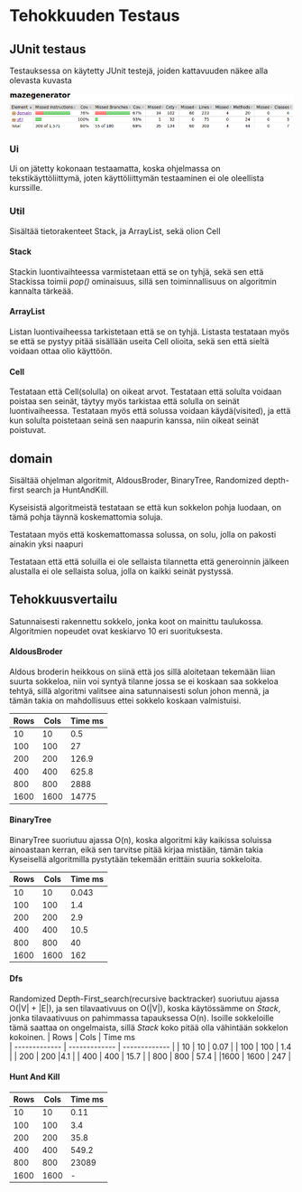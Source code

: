 # Tehokkuuden Testaus
## JUnit testaus
Testauksessa on käytetty JUnit testejä, joiden kattavuuden näkee alla olevasta kuvasta


![jacoco test](https://github.com/nicholsss/tiralabra/blob/master/dokumentaatio/jacoco2.png)


### Ui
Ui on jätetty kokonaan testaamatta, koska ohjelmassa on tekstikäyttöliittymä, joten käyttöliittymän testaaminen ei ole oleellista kurssille.

### Util
Sisältää tietorakenteet Stack, ja ArrayList, sekä olion Cell
#### Stack
Stackin luontivaihteessa varmistetaan että se on tyhjä, sekä sen että Stackissa toimii *pop()* ominaisuus, sillä sen toiminnallisuus on algoritmin kannalta tärkeää.

#### ArrayList
Listan luontivaiheessa tarkistetaan että se on tyhjä. Listasta testataan myös se että se pystyy pitää sisällään useita Cell olioita, sekä sen että sieltä voidaan ottaa olio käyttöön.

#### Cell
Testataan että Cell(solulla) on oikeat arvot. Testataan että solulta voidaan poistaa sen seinät, täytyy myös tarkistaa että solulla on seinät luontivaiheessa. Testataan myös että solussa voidaan käydä(visited), ja että kun solulta poistetaan seinä sen naapurin kanssa, niin oikeat seinät poistuvat.

## domain
Sisältää ohjelman algoritmit, AldousBroder, BinaryTree, Randomized depth-first search ja HuntAndKill.

Kyseisistä algoritmeistä testataan se että kun sokkelon pohja luodaan, on tämä pohja täynnä koskemattomia soluja.

Testataan myös että koskemattomassa solussa, on solu, jolla on pakosti ainakin yksi naapuri

Testataan että että soluilla ei ole sellaista tilannetta että generoinnin jälkeen alustalla ei ole sellaista solua, jolla on kaikki seinät pystyssä.

## Tehokkuusvertailu
Satunnaisesti rakennettu sokkelo, jonka koot on mainittu taulukossa. Algoritmien nopeudet ovat keskiarvo 10 eri suorituksesta.



#### AldousBroder
Aldous broderin heikkous on siinä että jos sillä aloitetaan tekemään liian suurta sokkeloa, niin voi syntyä tilanne jossa se ei koskaan saa sokkeloa tehtyä,
sillä algoritmi valitsee aina satunnaisesti solun johon mennä, ja tämän takia on mahdollisuus ettei sokkelo koskaan valmistuisi.

|  Rows         | Cols           |   Time ms     |
| ------------- | ------------- | -------------  |
| 10            | 10          |             0.5|
| 100           | 100            |              27|
| 200           | 200        |           126.9|
| 400           | 400        |  625.8|
| 800           | 800        |  2888|
|1600           | 1600        |  14775|


#### BinaryTree
BinaryTree suoriutuu ajassa O(n), koska algoritmi käy kaikissa soluissa ainoastaan kerran, eikä sen tarvitse pitää kirjaa mistään, tämän takia Kyseisellä algoritmilla pystytään tekemään erittäin suuria sokkeloita. 

|  Rows   | Cols       |    Time ms |
| ------------- | ------------- | ------------- | 
| 10            | 10           | 0.043  |
| 100           |100         | 1.4  | 
| 200           | 200        | 2.9 | 
| 400           | 400         | 10.5  | 
| 800           | 800           | 40  | 
|1600           | 1600          |162 |



#### Dfs
Randomized Depth-First_search(recursive backtracker) suoriutuu ajassa O(|V| + |E|), ja sen tilavaativuus on O(|V|), koska käytössämme on *Stack*, jonka tilavaativuus on pahimmassa tapauksessa O(n). Isoille sokkeloille tämä saattaa on ongelmaista, sillä *Stack* koko pitää olla vähintään sokkelon kokoinen.
|  Rows         | Cols          | Time ms      
| ------------- | -------------  | ------------- |
| 10            | 10             | 0.07  |
| 100           | 100           | 1.4 |
| 200           | 200          |4.1  |
| 400           | 400          | 15.7  |
| 800           | 800          | 57.4 |
|1600           | 1600          | 247 |

#### Hunt And Kill
|  Rows          | Cols       | Time ms    | 
| ------------- | ------------- | ------------- | 
| 10            | 10        | 0.11 | 
| 100           | 100       | 3.4 | 
| 200           | 200        | 35.8  | 
| 400           | 400         | 549.2 | 
| 800           | 800         | 23089 | 
|1600           | 1600        | - |

